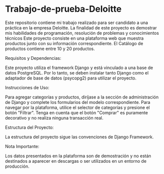 # Trabajo-de-prueba-Deloitte
Este repositorio contiene mi trabajo realizado para ser candidato a una práctica en la empresa Deloitte. La finalidad de este proyecto es demostrar mis habilidades de programación, resolución de problemas y conocimientos técnicos
Este proyecto consiste en una plataforma web que muestra productos junto con su información correspondiente. El Catálogo de productos contiene entre 10 y 20 productos.

Requisitos y Dependencias:

Este proyecto utiliza el framework Django y está vinculado a una base de datos PostgreSQL. Por lo tanto, se deben instalar tanto Django como el adaptador de base de datos (psycopg2) para utilizar el proyecto.

 Instrucciones de Uso:

Para agregar categorías y productos, diríjase a la sección de administración de Django y complete los formularios del modelo correspondiente.
Para navegar por la plataforma, utilice el selector de categorías y presione el botón "Filtrar".
Tenga en cuenta que el botón "Comprar" es puramente decorativo y no realiza ninguna transacción real.

Estructura del Proyecto:

La estructura del proyecto sigue las convenciones de Django Framework.

Nota Importante:

Los datos presentados en la plataforma son de demostración y no están destinados a aparecer en descargas o ser utilizados en un entorno de producción.
